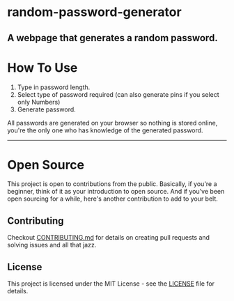 # random-password-generator

## A webpage that generates a random password. 

# How To Use
1. Type in password length.
2. Select type of password required (can also generate pins if you select only Numbers)
3. Generate password.

All passwords are generated on your browser so nothing is stored online, you're the only one who has knowledge of the generated password.
___

# Open Source
This project is open to contributions from the public. 
Basically, if you're a beginner, think of it as your introduction to open source. 
And if you've been open sourcing for a while, here's another contribution to add to your belt.

## Contributing
Checkout [CONTRIBUTING.md](.github/CONTRIBUTING.md) for details on creating pull requests and solving issues and all that jazz.

## License
This project is licensed under the MIT License - see the [LICENSE](LICENSE) file for details.
